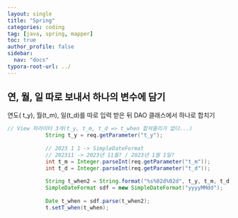 ```yaml
---
layout: single
title: "Spring"
categories: coding
tag: [java, spring, mapper]
toc: true
author_profile: false
sidebar:
  nav: "docs"
typora-root-url: ../
---
```




## 연, 월, 일 따로 보내서 하나의 변수에 담기



연도( t_y), 월(t_m), 일(t_d)를 따로 입력 받은 뒤 DAO 클래스에서 하나로 합치기

```java
// View 파라미터 3개(t_y, t_m, t_d => t_when 합쳐줄리가 없다...)
			String t_y = req.getParameter("t_y");
			
			// 2023 1 1 -> SimpleDateFormat
			// 202311 -> 2023년 11월? / 2023년 1월 1일?
			int t_m = Integer.parseInt(req.getParameter("t_m"));
			int t_d = Integer.parseInt(req.getParameter("t_d"));
			
			String t_when2 = String.format("%s%02d%02d", t_y, t_m, t_d); //20230101
			SimpleDateFormat sdf = new SimpleDateFormat("yyyyMMdd");
			
			Date t_when = sdf.parse(t_when2);
			t.setT_when(t_when);

```

